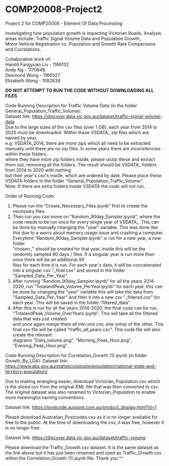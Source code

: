 # COMP20008-Project2
Project 2 for COMP20008 - Element Of Data Processing  


Investigating how population growth is impacting Victorian Roads. Analysis areas include: Traffic Signal Volume Data and Population Growth,  
Motor Vehicle Registration vs. Population and  Growth Rate Comparisons and Correlations. 


Collaborative work of:  
Harold Fangyuan Liu - 1166132  
Andy Ng -  1170648  
Desmond Wong - 1166527  
Elizabeth Wong - 1082634   


**DO NOT ATTEMPT TO RUN THE CODE WITHOUT DOWNLOADING ALL FILES**  

Code Running Description for Traffic Volume Data (in the folder General_Population_Traffic_Volume):  
Dataset link: https://discover.data.vic.gov.au/dataset/traffic-signal-volume-data  
Due to the large sizes of the csv files (over 1 GB), each year from 2014 to 2020 must be downloaded. Within these VSDATA_ zip files which are named by year,  
e.g: VSDATA_2014, there are more zips which all need to be extracted manually until there are no zip files. In some years there are inconsitencies within these folders,  
where they have more zip folders inside, please unzip these and extract them out; removing all the folders. The result should be VSDATA_ folders from 2014 to 2020 with nothing   
but their year's csv's inside, which are ordered by date. Please place these VSDATA folders in the folder "General_Population_Traffic_Volume".  
Note: If there are extra folders inside VSDATA the code will not run.  

Order of Running Code:
1. Please run the "Create_Necessary_Files.ipynb" first to create the necessary files.  
2. Then run you can move on "Random_90day_Sampler.ipynb", where the code needs to be run once for every single year of VSDATA_. This can be done by manually changing the "year"  variable. This was done like this due to a worry about memory usage issue and crashing a computer. Everytime "Random_90day_Sampler.ipynb" is run for a new year, a new folder  
"chosen_" should be created for that year, inside this will be the randomly sampled 90 days / files. If a singular year is run more than once there will be an additional 90  
files for each time it is run. For each year's data, it will be concatenated into a singular csv "_final.csv" and stored in the folder "Sampled_Data_Per_Year".  
3. After running "Random_90day_Sampler.ipynb" for all the years 2014-2020, run "TotalandPeak_Volume_PerYear.ipynb" for each year, this can be done by changing the "year" variable  this will take the data from "Sampled_Data_Per_Year" and filter it into a new csv "_filtered.csv" for each year. This will be saved in the folder "filtered_data"  
4. After this is run for all the years 2014-2020, the final code can be run, "TotalandPeak_Volume_OverYears.ipynb". This will take all the filtered data that was just created  
and once again merge them all into one csv, one ontop of the other. This final csv file will be called "traffic_all_years.csv". This code file will also create the relevant  
diagrams "Daily_volume.png", "Morning_Peak_Hour.png", "Evening_Peak_Hour.png".

Code Running Description for Correlation_Growth (1).ipynb (in folder Growth_By_LGA):
Dataset link: https://www.abs.gov.au/statistics/people/population/national-state-and-territory-population/

Due to making wrangling easier, download Victorian_Population.csv which is the sliced csv from the original XML file that was then converted to csv.
The original dataset was also renamed to Victorian_Population to enable more meaningful naming conventions.

Dataset link: https://postcode.auspost.com.au/product_display.html?id=1

Please download Australian_Postcodes.csv as it is no longer avaliable for free to the public. At the time of downloading the csv, it was free, however it is no longer free.

Dataset link: https://discover.data.vic.gov.au/dataset/traffic-volume

Please download the Traffic_Growth.csv dataset. It is the same dataset as the link above but it has just been renamed and used as Traffic_Growth.csv within the Correlation_Growth (1).ipynb file. Thank you ^^

